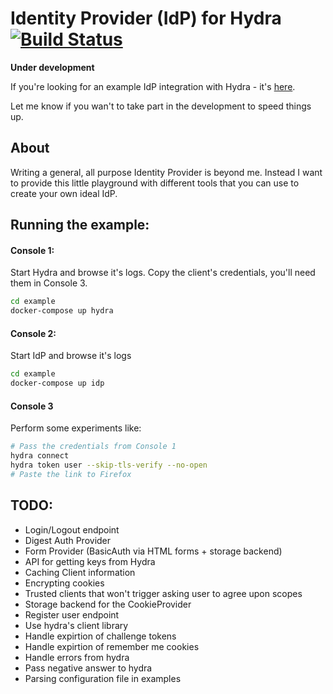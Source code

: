 # Identity Provider (IdP) for Hydra [![Build Status](https://travis-ci.org/janekolszak/idp.svg?branch=master)](https://travis-ci.org/janekolszak/idp)

**Under development**

If you're looking for an example IdP integration with Hydra - it's [here](https://github.com/janekolszak/hydra-idp-go).

Let me know if you wan't to take part in the development to speed things up.

## About
Writing a general, all purpose Identity Provider is beyond me. 
Instead I want to provide this little playground with different tools that you can use to create your own ideal IdP.

## Running the example:
#### Console 1:
Start Hydra and browse it's logs. Copy the client's credentials, you'll need them in Console 3.
``` bash
cd example
docker-compose up hydra
```

#### Console 2:
Start IdP and browse it's logs
``` bash
cd example
docker-compose up idp
``` 

#### Console 3
Perform some experiments like:
``` bash
# Pass the credentials from Console 1
hydra connect
hydra token user --skip-tls-verify --no-open
# Paste the link to Firefox
```

## TODO:
- Login/Logout endpoint
- Digest Auth Provider
- Form Provider (BasicAuth via HTML forms + storage backend)
- API for getting keys from Hydra
- Caching Client information
- Encrypting cookies
- Trusted clients that won't trigger asking user to agree upon scopes
- Storage backend for the CookieProvider
- Register user endpoint
- Use hydra's client library
- Handle expirtion of challenge tokens
- Handle expirtion of remember me cookies
- Handle errors from hydra
- Pass negative answer to hydra
- Parsing configuration file in examples
